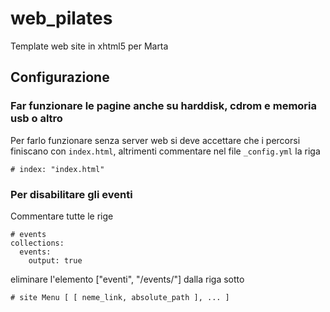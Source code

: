 # web\_pilates
Template web site in xhtml5 per Marta

## Configurazione

### Far funzionare le pagine anche su harddisk, cdrom e memoria usb o altro

Per farlo funzionare senza server web si deve accettare che i percorsi finiscano con `index.html`, altrimenti commentare nel file `_config.yml` la riga

    # index: "index.html"

### Per disabilitare gli eventi

Commentare tutte le rige

    # events
    collections:
      events:
        output: true

eliminare l'elemento ["eventi", "/events/"] dalla riga sotto
    
    # site Menu [ [ neme_link, absolute_path ], ... ]
